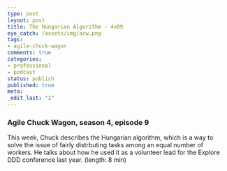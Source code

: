 ```yaml
---
type: post
layout: post
title: The Hungarian Algorithm - 4x09
eye_catch: /assets/img/acw.png
tags:
- agile-chuck-wagon
comments: true
categories:
- professional
- podcast
status: publish
published: true
meta:
_edit_last: "1"
---
```


### Agile Chuck Wagon, season 4, episode 9

This week, Chuck describes the Hungarian algorithm, which is a way to solve the issue of fairly distrbuting tasks among an equal number of workers. He talks about how he used it as a volunteer lead for the Explore DDD conference last year. (length: 8 min)
